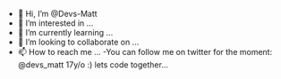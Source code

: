 - 👋 Hi, I’m @Devs-Matt
- 👀 I’m interested in ...
- 🌱 I’m currently learning ...
- 💞️ I’m looking to collaborate on ...
- 📫 How to reach me ...
-You can follow me on twitter for the moment: @devs_matt
17y/o :) lets code together...
<!---
Devs-Matt/Devs-Matt is a ✨ special ✨ repository because its `README.md` (this file) appears on your GitHub profile.
You can click the Preview link to take a look at your changes.
--->
